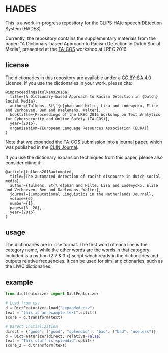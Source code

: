 # HADES

This is a work-in-progress repository for the CLiPS HAte speech DEtection System (HADES).

Currently, the repository contains the supplementary materials from the paper: "A Dictionary-based Approach to Racism Detection in Dutch Social Media", presented at the [TA-COS](http://www.ta-cos.org) workshop at LREC 2016.

## license

The dictionaries in this repository are available under a [CC BY-SA 4.0](https://creativecommons.org/licenses/by-sa/4.0/) License.
If you use the dictionaries in your work, please cite:

```
@inproceedings{tulkens2016a,
  title={A Dictionary-based Approach to Racism Detection in {Dutch} Social Media},
  author={Tulkens, St\'{e}phan and Hilte, Lisa and Lodewyckx, Elise and Verhoeven, Ben and Daelemans, Walter},
  booktitle={Proceedings of the LREC 2016 Workshop on Text Analytics for Cybersecurity and Online Safety (TA-COS)},
  year={2016},
  organization={European Language Resources Association (ELRA)}
}
```

Note that we expanded the TA-COS submission into a journal paper, which was published in the [CLIN Journal](http://www.clinjournal.org/sites/clinjournal.org/files/Tulkens2016.pdf).

If you use the dictionary expansion techniques from this paper, please also consider citing it:

```
@article{tulkens2016automated,
  title={The automated detection of racist discourse in dutch social media},
  author={Tulkens, St{\'e}phan and Hilte, Lisa and Lodewyckx, Elise and Verhoeven, Ben and Daelemans, Walter},
  journal={Computational Linguistics in the Netherlands Journal},
  volume={6},
  number={1},
  pages={3--20},
  year={2016}
}
```

## usage

The dictionaries are in .csv format.
The first word of each line is the category name, while the other words are the words in that category.
Included is a python (2.7 & 3.x) script which reads in the dictionaries and outputs relative frequencies.
It can be used for similar dictionaries, such as the LIWC dictionaries.

## example

```python
from dictfeaturizer import DictFeaturizer

# Load from csv
d = DictFeaturizer.load("expanded.csv")
text = "this is an example text".split()
score = d.transform(text)

# Direct initialization
direct = {"good": ["good", "splendid"], "bad": ["bad", "useless"]}
d = DictFeaturizer(direct, relative=False)
text = "This stuff is splendid".split()
score_2 = d.transform(text)
```
